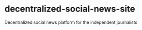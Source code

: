 # decentralized-social-news-site
Decentralized social news platform for the independent journalists
